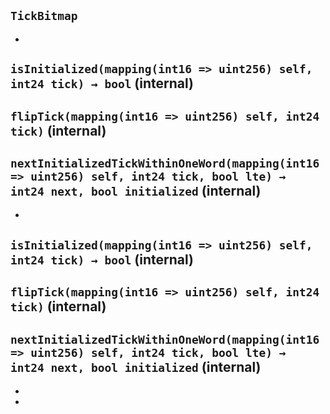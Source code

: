 ## `TickBitmap`






-

## `isInitialized(mapping(int16 => uint256) self, int24 tick) → bool` (internal)





## `flipTick(mapping(int16 => uint256) self, int24 tick)` (internal)





## `nextInitializedTickWithinOneWord(mapping(int16 => uint256) self, int24 tick, bool lte) → int24 next, bool initialized` (internal)






-

## `isInitialized(mapping(int16 => uint256) self, int24 tick) → bool` (internal)





## `flipTick(mapping(int16 => uint256) self, int24 tick)` (internal)





## `nextInitializedTickWithinOneWord(mapping(int16 => uint256) self, int24 tick, bool lte) → int24 next, bool initialized` (internal)






-


-


